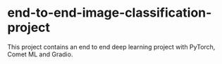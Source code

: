 # end-to-end-image-classification-project
This project contains an end to end deep learning project with PyTorch, Comet ML and Gradio.
